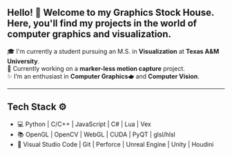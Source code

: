
## Hello! 👋 Welcome to my Graphics Stock House. Here, you'll find my projects in the world of computer graphics and visualization.

🎓 I'm currently a student pursuing an M.S. in **Visualization** at **Texas A&M University**.  
🏃 Currently working on a **marker-less motion capture** project.  
✨ I’m an enthusiast in **Computer Graphics🫖** and **Computer Vision**.

---

## Tech Stack ⚙️
- 💻 Python | C/C++ | JavaScript | C# | Lua | Vex
- 📚 OpenGL | OpenCV | WebGL | CUDA | PyQT | glsl/hlsl  
- 🔧 Visual Studio Code | Git | Perforce | Unreal Engine | Unity | Houdini
